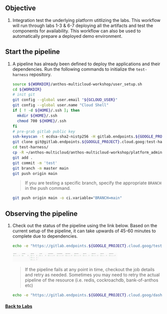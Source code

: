 ## Objective

1. Integration test the underlying platform utitlizing the labs.  This workflow will run through labs 1-3 & 6-7 deploying all the artifacts and test the components for availability.  This workflow can also be used to automatically prepare a deployed demo environment.

## Start the pipeline

1.  A pipeline has already been defined to deploy the applications and their dependencies.  Run the following commands to initialize the `test-harness` repository.

    ```bash
    source ${WORKDIR}/anthos-multicloud-workshop/user_setup.sh
    cd ${WORKDIR}
    # init git
    git config --global user.email "${GCLOUD_USER}"
    git config --global user.name "Cloud Shell"
    if [ ! -d ${HOME}/.ssh ]; then
      mkdir ${HOME}/.ssh
      chmod 700 ${HOME}/.ssh
    fi
    # pre-grab gitlab public key
    ssh-keyscan -t ecdsa-sha2-nistp256 -H gitlab.endpoints.${GOOGLE_PROJECT}.cloud.goog >> ~/.ssh/known_hosts
    git clone git@gitlab.endpoints.${GOOGLE_PROJECT}.cloud.goog:test-harness/test-harness.git
    cd test-harness/
    cp -R ~/anthos-multicloud/anthos-multicloud-workshop/platform_admins/tests/test_harness/. .
    git add .
    git commit -m 'test'
    git branch -m master main
    git push origin main 
    ```
    > If you are testing a specific branch, specify the appropriate `BRANCH` in the push command.

    ```bash
    git push origin main -o ci.variable="BRANCH=main"
    ```

## Observing the pipeline

1.  Check out the status of the pipeline using the link below.  Based on the current setup of the pipeline, it can take upwards of 45-60 minutes to complete due to dependencies.

    ```bash
    echo -e "https://gitlab.endpoints.${GOOGLE_PROJECT}.cloud.goog/test-harness/test-harness/-/pipelines"
    ```

    <img src="/platform_admins/docs/img/test-harness-pipeline.png" width=70% height=70%>

    > If the pipeline fails at any point in time, checkout the job details and retry as needed.  Sometimes you may need to retry the actual pipeline of the resource (i.e. redis, cockroachdb, bank-of-anthos etc)

    ```bash
    echo -e "https://gitlab.endpoints.${GOOGLE_PROJECT}.cloud.goog/dashboard/projects"
    ```

#### [Back to Labs](/README.md#labs)
